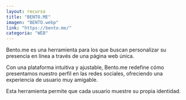 ```yaml
---
layout: recurso
title: "BENTO.ME"
imagen: "BENTO.webp"
link: "https://bento.me/"
categoria: "WEB"
---
```


Bento.me es una herramienta para los que buscan personalizar su presencia en línea a través de una página web única. 

Con una plataforma intuitiva y ajustable, Bento.me redefine cómo presentamos nuestro perfil en las redes sociales, ofreciendo una experiencia de usuario muy amigable.
 
Esta herramienta permite que cada usuario muestre su propia identidad.